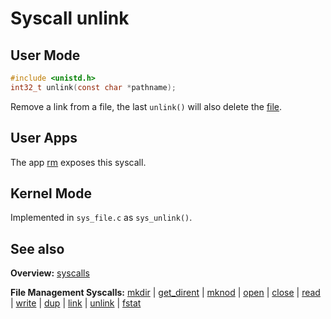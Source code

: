 # Syscall unlink

## User Mode

```C
#include <unistd.h>
int32_t unlink(const char *pathname);
```

Remove a link from a file, the last `unlink()` will also delete the [file](../file_system/file.md).

## User Apps

The app [rm](../../userspace/bin/rm.md) exposes this syscall.

## Kernel Mode

Implemented in `sys_file.c` as `sys_unlink()`. 

## See also

**Overview:** [syscalls](syscalls.md)

**File Management Syscalls:** [mkdir](mkdir.md) | [get_dirent](get_dirent.md) | [mknod](mknod.md) | [open](open.md) | [close](close.md) | [read](read.md) | [write](write.md) | [dup](dup.md) | [link](link.md) | [unlink](unlink.md) | [fstat](fstat.md)
